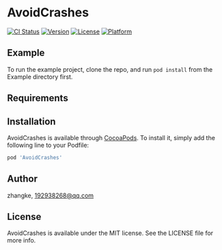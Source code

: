 # AvoidCrashes

[![CI Status](https://img.shields.io/travis/zhangke/AvoidCrashes.svg?style=flat)](https://travis-ci.org/zhangke/AvoidCrashes)
[![Version](https://img.shields.io/cocoapods/v/AvoidCrashes.svg?style=flat)](https://cocoapods.org/pods/AvoidCrashes)
[![License](https://img.shields.io/cocoapods/l/AvoidCrashes.svg?style=flat)](https://cocoapods.org/pods/AvoidCrashes)
[![Platform](https://img.shields.io/cocoapods/p/AvoidCrashes.svg?style=flat)](https://cocoapods.org/pods/AvoidCrashes)

## Example

To run the example project, clone the repo, and run `pod install` from the Example directory first.

## Requirements

## Installation

AvoidCrashes is available through [CocoaPods](https://cocoapods.org). To install
it, simply add the following line to your Podfile:

```ruby
pod 'AvoidCrashes'
```

## Author

zhangke, 192938268@qq.com

## License

AvoidCrashes is available under the MIT license. See the LICENSE file for more info.
